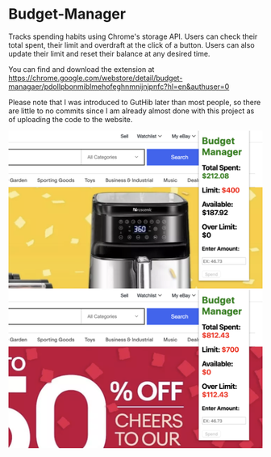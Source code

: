 # Budget-Manager
Tracks spending habits using Chrome's storage API. Users can check their total spent, their limit and overdraft at the click of a button. Users can also update their limit and reset their balance at any desired time. 
 
You can find and download the extension at https://chrome.google.com/webstore/detail/budget-managaer/pdollpbonmiblmehofeghnmnijnjpnfc?hl=en&authuser=0

Please note that I was introduced to GutHib later than most people, so there are little to no commits since I am already almost done with this project as of uploading the code to the website.

![](readme%20images/yellow.png)
![](readme%20images/red.png)
